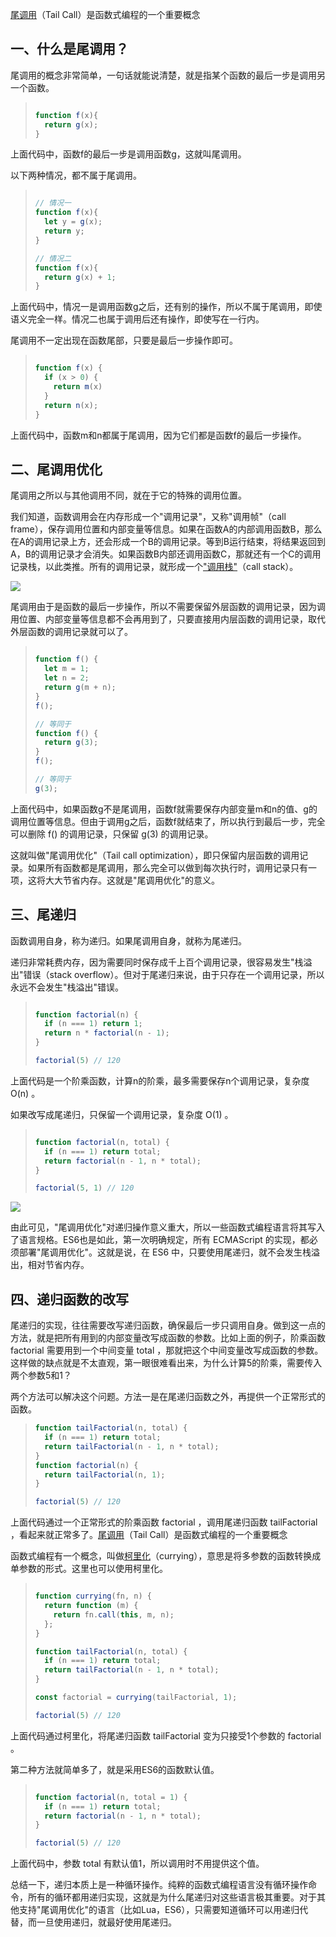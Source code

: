 [尾调用](https://zh.wikipedia.org/wiki/%E5%B0%BE%E8%B0%83%E7%94%A8)（Tail Call）是函数式编程的一个重要概念

## 一、什么是尾调用？

尾调用的概念非常简单，一句话就能说清楚，就是指某个函数的最后一步是调用另一个函数。

> ```javascript
> 
> function f(x){
>   return g(x);
> }
> ```

上面代码中，函数f的最后一步是调用函数g，这就叫尾调用。

以下两种情况，都不属于尾调用。

> ```javascript
> 
> // 情况一
> function f(x){
>   let y = g(x);
>   return y;
> }
> 
> // 情况二
> function f(x){
>   return g(x) + 1;
> }
> ```

上面代码中，情况一是调用函数g之后，还有别的操作，所以不属于尾调用，即使语义完全一样。情况二也属于调用后还有操作，即使写在一行内。

尾调用不一定出现在函数尾部，只要是最后一步操作即可。

> ```javascript
> 
> function f(x) {
>   if (x > 0) {
>     return m(x)
>   }
>   return n(x);
> }
> ```

上面代码中，函数m和n都属于尾调用，因为它们都是函数f的最后一步操作。

## 二、尾调用优化

尾调用之所以与其他调用不同，就在于它的特殊的调用位置。

我们知道，函数调用会在内存形成一个"调用记录"，又称"调用帧"（call frame），保存调用位置和内部变量等信息。如果在函数A的内部调用函数B，那么在A的调用记录上方，还会形成一个B的调用记录。等到B运行结束，将结果返回到A，B的调用记录才会消失。如果函数B内部还调用函数C，那就还有一个C的调用记录栈，以此类推。所有的调用记录，就形成一个["调用栈"](https://zh.wikipedia.org/wiki/%E8%B0%83%E7%94%A8%E6%A0%88)（call stack）。

![](https://www.ruanyifeng.com/blogimg/asset/2015/bg2015041002.png)

尾调用由于是函数的最后一步操作，所以不需要保留外层函数的调用记录，因为调用位置、内部变量等信息都不会再用到了，只要直接用内层函数的调用记录，取代外层函数的调用记录就可以了。

> ```javascript
> 
> function f() {
>   let m = 1;
>   let n = 2;
>   return g(m + n);
> }
> f();
> 
> // 等同于
> function f() {
>   return g(3);
> }
> f();
> 
> // 等同于
> g(3);
> ```

上面代码中，如果函数g不是尾调用，函数f就需要保存内部变量m和n的值、g的调用位置等信息。但由于调用g之后，函数f就结束了，所以执行到最后一步，完全可以删除 f() 的调用记录，只保留 g(3) 的调用记录。

这就叫做"尾调用优化"（Tail call optimization），即只保留内层函数的调用记录。如果所有函数都是尾调用，那么完全可以做到每次执行时，调用记录只有一项，这将大大节省内存。这就是"尾调用优化"的意义。

## 三、尾递归

函数调用自身，称为递归。如果尾调用自身，就称为尾递归。

递归非常耗费内存，因为需要同时保存成千上百个调用记录，很容易发生"栈溢出"错误（stack overflow）。但对于尾递归来说，由于只存在一个调用记录，所以永远不会发生"栈溢出"错误。

> ```javascript
> 
> function factorial(n) {
>   if (n === 1) return 1;
>   return n * factorial(n - 1);
> }
> 
> factorial(5) // 120
> ```

上面代码是一个阶乘函数，计算n的阶乘，最多需要保存n个调用记录，复杂度 O(n) 。

如果改写成尾递归，只保留一个调用记录，复杂度 O(1) 。

> ```javascript
> 
> function factorial(n, total) {
>   if (n === 1) return total;
>   return factorial(n - 1, n * total);
> }
> 
> factorial(5, 1) // 120
> ```

![](https://www.ruanyifeng.com/blogimg/asset/2015/bg2015041003.png)

由此可见，"尾调用优化"对递归操作意义重大，所以一些函数式编程语言将其写入了语言规格。ES6也是如此，第一次明确规定，所有 ECMAScript 的实现，都必须部署"尾调用优化"。这就是说，在 ES6 中，只要使用尾递归，就不会发生栈溢出，相对节省内存。

## 四、递归函数的改写

尾递归的实现，往往需要改写递归函数，确保最后一步只调用自身。做到这一点的方法，就是把所有用到的内部变量改写成函数的参数。比如上面的例子，阶乘函数 factorial 需要用到一个中间变量 total ，那就把这个中间变量改写成函数的参数。这样做的缺点就是不太直观，第一眼很难看出来，为什么计算5的阶乘，需要传入两个参数5和1？

两个方法可以解决这个问题。方法一是在尾递归函数之外，再提供一个正常形式的函数。

> ```javascript
> function tailFactorial(n, total) {
>   if (n === 1) return total;
>   return tailFactorial(n - 1, n * total);
> }
> function factorial(n) {
>   return tailFactorial(n, 1);
> }
> 
> factorial(5) // 120
> ```

上面代码通过一个正常形式的阶乘函数 factorial ，调用尾递归函数 tailFactorial ，看起来就正常多了。[尾调用](https://zh.wikipedia.org/wiki/%E5%B0%BE%E8%B0%83%E7%94%A8)（Tail Call）是函数式编程的一个重要概念

函数式编程有一个概念，叫做[柯里化](https://en.wikipedia.org/wiki/Currying)（currying），意思是将多参数的函数转换成单参数的形式。这里也可以使用柯里化。

> ```javascript
> 
> function currying(fn, n) {
>   return function (m) {
>     return fn.call(this, m, n);
>   };
> }
> 
> function tailFactorial(n, total) {
>   if (n === 1) return total;
>   return tailFactorial(n - 1, n * total);
> }
> 
> const factorial = currying(tailFactorial, 1);
> 
> factorial(5) // 120
> ```

上面代码通过柯里化，将尾递归函数 tailFactorial 变为只接受1个参数的 factorial 。

第二种方法就简单多了，就是采用ES6的函数默认值。

> ```javascript
> 
> function factorial(n, total = 1) {
>   if (n === 1) return total;
>   return factorial(n - 1, n * total);
> }
> 
> factorial(5) // 120
> ```

上面代码中，参数 total 有默认值1，所以调用时不用提供这个值。

总结一下，递归本质上是一种循环操作。纯粹的函数式编程语言没有循环操作命令，所有的循环都用递归实现，这就是为什么尾递归对这些语言极其重要。对于其他支持"尾调用优化"的语言（比如Lua，ES6），只需要知道循环可以用递归代替，而一旦使用递归，就最好使用尾递归。